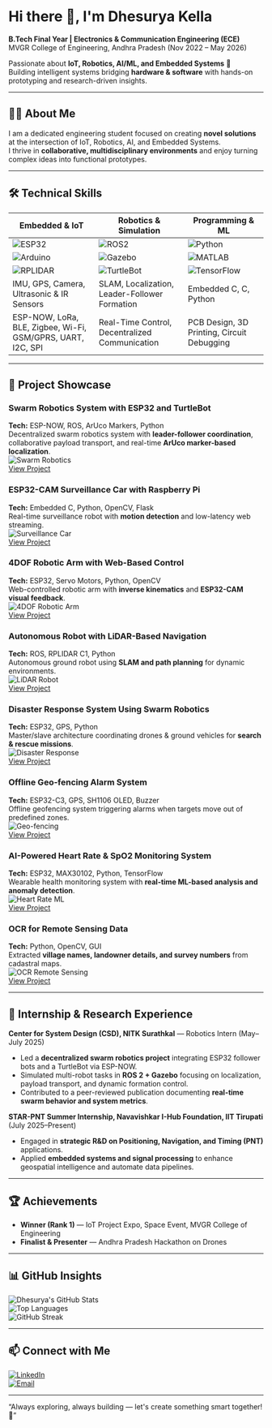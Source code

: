 # Hi there 👋, I'm Dhesurya Kella

**B.Tech Final Year | Electronics & Communication Engineering (ECE)**  
MVGR College of Engineering, Andhra Pradesh (Nov 2022 – May 2026)  

Passionate about **IoT, Robotics, AI/ML, and Embedded Systems** 🤖  
Building intelligent systems bridging **hardware & software** with hands-on prototyping and research-driven insights.

---

## 👨‍💻 About Me
I am a dedicated engineering student focused on creating **novel solutions** at the intersection of IoT, Robotics, AI, and Embedded Systems.  
I thrive in **collaborative, multidisciplinary environments** and enjoy turning complex ideas into functional prototypes.  

---

## 🛠️ Technical Skills

| Embedded & IoT | Robotics & Simulation | Programming & ML |
|----------------|--------------------|-----------------|
| ![ESP32](https://img.shields.io/badge/ESP32-32BEFF?style=flat&logo=esp32&logoColor=white) | ![ROS2](https://img.shields.io/badge/ROS2-339933?style=flat&logo=ros&logoColor=white) | ![Python](https://img.shields.io/badge/Python-3776AB?style=flat&logo=python&logoColor=white) |
| ![Arduino](https://img.shields.io/badge/Arduino-00979D?style=flat&logo=arduino&logoColor=white) | ![Gazebo](https://img.shields.io/badge/Gazebo-000000?style=flat&logo=Gazebo&logoColor=white) | ![MATLAB](https://img.shields.io/badge/MATLAB-FF6F00?style=flat&logo=matlab&logoColor=white) |
| ![RPLIDAR](https://img.shields.io/badge/RPLIDAR-C1-blue) | ![TurtleBot](https://img.shields.io/badge/TurtleBot-FFA500?style=flat) | ![TensorFlow](https://img.shields.io/badge/TensorFlow-FF6F00?style=flat&logo=tensorflow&logoColor=white) |
| IMU, GPS, Camera, Ultrasonic & IR Sensors | SLAM, Localization, Leader-Follower Formation | Embedded C, C, Python |
| ESP-NOW, LoRa, BLE, Zigbee, Wi-Fi, GSM/GPRS, UART, I2C, SPI | Real-Time Control, Decentralized Communication | PCB Design, 3D Printing, Circuit Debugging |

---

## 🚀 Project Showcase

### Swarm Robotics System with ESP32 and TurtleBot
**Tech:** ESP-NOW, ROS, ArUco Markers, Python  
Decentralized swarm robotics system with **leader-follower coordination**, collaborative payload transport, and real-time **ArUco marker-based localization**.  
![Swarm Robotics](https://raw.githubusercontent.com/DhesuryaKella/Swarm-Robotics-TurtleBot-ESP32/main/images/swarm_demo.gif)  
[View Project](https://github.com/DhesuryaKella/Swarm-Robotics-TurtleBot-ESP32)

### ESP32-CAM Surveillance Car with Raspberry Pi
**Tech:** Embedded C, Python, OpenCV, Flask  
Real-time surveillance robot with **motion detection** and low-latency web streaming.  
![Surveillance Car](https://raw.githubusercontent.com/DhesuryaKella/ESP32-CAM-Surveillance-Car/main/images/car_demo.gif)  
[View Project](https://github.com/DhesuryaKella/ESP32-CAM-Surveillance-Car)

### 4DOF Robotic Arm with Web-Based Control
**Tech:** ESP32, Servo Motors, Python, OpenCV  
Web-controlled robotic arm with **inverse kinematics** and **ESP32-CAM visual feedback**.  
![4DOF Robotic Arm](https://raw.githubusercontent.com/DhesuryaKella/4DOF-Robotic-Arm/main/images/arm_demo.gif)  
[View Project](https://github.com/DhesuryaKella/4DOF-Robotic-Arm)

### Autonomous Robot with LiDAR-Based Navigation
**Tech:** ROS, RPLIDAR C1, Python  
Autonomous ground robot using **SLAM and path planning** for dynamic environments.  
![LiDAR Robot](https://raw.githubusercontent.com/DhesuryaKella/Autonomous-Robot-LiDAR/main/images/lidar_demo.gif)  
[View Project](https://github.com/DhesuryaKella/Autonomous-Robot-LiDAR)

### Disaster Response System Using Swarm Robotics
**Tech:** ESP32, GPS, Python  
Master/slave architecture coordinating drones & ground vehicles for **search & rescue missions**.  
![Disaster Response](https://raw.githubusercontent.com/DhesuryaKella/Disaster-Response-Swarm/main/images/demo.gif)  
[View Project](https://github.com/DhesuryaKella/Disaster-Response-Swarm)

### Offline Geo-fencing Alarm System
**Tech:** ESP32-C3, GPS, SH1106 OLED, Buzzer  
Offline geofencing system triggering alarms when targets move out of predefined zones.  
![Geo-fencing](https://raw.githubusercontent.com/DhesuryaKella/Geo-fencing-Alarm/main/images/demo.gif)  
[View Project](https://github.com/DhesuryaKella/Geo-fencing-Alarm)

### AI-Powered Heart Rate & SpO2 Monitoring System
**Tech:** ESP32, MAX30102, Python, TensorFlow  
Wearable health monitoring system with **real-time ML-based analysis and anomaly detection**.  
![Heart Rate ML](https://raw.githubusercontent.com/DhesuryaKella/HeartRate-Monitoring/main/images/demo.gif)  
[View Project](https://github.com/DhesuryaKella/HeartRate-Monitoring)

### OCR for Remote Sensing Data
**Tech:** Python, OpenCV, GUI  
Extracted **village names, landowner details, and survey numbers** from cadastral maps.  
![OCR Remote Sensing](https://raw.githubusercontent.com/DhesuryaKella/OCR-Remote-Sensing/main/images/demo.gif)  
[View Project](https://github.com/DhesuryaKella/OCR-Remote-Sensing)

---

## 🏢 Internship & Research Experience

**Center for System Design (CSD), NITK Surathkal** — Robotics Intern (May–July 2025)  
- Led a **decentralized swarm robotics project** integrating ESP32 follower bots and a TurtleBot via ESP-NOW.  
- Simulated multi-robot tasks in **ROS 2 + Gazebo** focusing on localization, payload transport, and dynamic formation control.  
- Contributed to a peer-reviewed publication documenting **real-time swarm behavior and system metrics**.

**STAR-PNT Summer Internship, Navavishkar I-Hub Foundation, IIT Tirupati** (July 2025–Present)  
- Engaged in **strategic R&D on Positioning, Navigation, and Timing (PNT)** applications.  
- Applied **embedded systems and signal processing** to enhance geospatial intelligence and automate data pipelines.

---

## 🏆 Achievements
- **Winner (Rank 1)** — IoT Project Expo, Space Event, MVGR College of Engineering  
- **Finalist & Presenter** — Andhra Pradesh Hackathon on Drones  

---

## 📊 GitHub Insights
![Dhesurya's GitHub Stats](https://github-readme-stats.vercel.app/api?username=DhesuryaKella&show_icons=true&theme=radical)  
![Top Languages](https://github-readme-stats.vercel.app/api/top-langs/?username=DhesuryaKella&layout=compact&theme=radical)  
![GitHub Streak](https://github-readme-streak-stats.herokuapp.com/?user=DhesuryaKella&theme=radical)  

---

## 📫 Connect with Me
[![LinkedIn](https://img.shields.io/badge/LinkedIn-0077B5?style=flat&logo=linkedin&logoColor=white)](https://www.linkedin.com/in/dhesurya-kella/)  
[![Email](https://img.shields.io/badge/Email-D14836?style=flat&logo=gmail&logoColor=white)](mailto:dhesuryak@gmail.com)  

---

“Always exploring, always building — let's create something smart together! 🚀”
